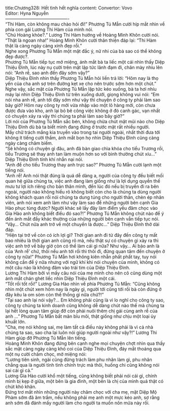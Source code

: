 title:Chương328: Hết tình hết nghĩa
content:
Convertor: Vovo<br>Editor: Hyna Nguyễn<br>——————————————-<br>“Thi Hàm, còn không mau chào hỏi đi!” Phương Tú Mẫn cười híp mắt nhìn về phía con gái Lương Thi Hàm của mình nói.<br>“Chú Hoàng khỏe?.” Lương Thi Hàm hướng về Hoàng Minh Khôn cười nói.<br>“Thật là ngoan nha!” Hoàng Minh Khôn cười thân thiện đáp lại: “Thi Hàm thật là càng ngày càng xinh đẹp rồi.”<br>Nghe xong Phương Tú Mẫn một mặt đắc ý, nữ nhi của bà sao có thể không đẹp được?.<br>Phương Tú Mẫn tiếp tục mở miệng, ánh mắt bà ta liếc một cái nhìn thấy Diệp Thiệu Đình, lúc này nụ cười trên mặt lập tức lãnh đạm đi, chân mày nhíu lên nói: “Anh rể, sao anh đến đây sớm vậy?”<br>Diệp Thiệu Đình nhìn thấy Phương Tú Mẫn hỏi liền trả lời: “Hôm nay là thọ yến của cha anh sợ trên đường kẹt xe cho nên trước sớm hơn một chút.”<br>Nghe vậy, sắc mặt của Phương Tú Mẫn lập tức kéo xuống, bà ta hơi nhíu máy lại nhìn Diệp Thiệu Đình từ trên xuống dưới, giọng không vui nói: “Em nói nha anh rể, anh tới đây sớm như vậy thì chuyện ở công ty phải làm sao bây giờ? Hôm nay công ty mới vừa nhập vào một lô hàng mới, còn chưa được đưa vào kho, anh lại bỏ bê công việc không ở đó canh gác, vạn nhất có chuyện xảy ra vậy thì chúng ta phải làm sao bây giờ?”<br>Lời nói của Phương Tú Mẫn sắc bén, không chừa chút mặt mũi nào cho Diệp Thiệu Đình dù bà ta biết mình đang đứng ở trước mặt rất nhiều người.<br>Mấy chữ trách mắng kia truyền vào trong tai người ngoài, nhất thời đưa tới không ít tiếng cười thầm, ánh mắt bọn họ nhìn Diệp Thiệu Đình cũng càng ngày càng châm biếm.<br>“Sẽ không có chuyện gì đâu, anh đã bàn giao chìa khóa cho tiểu Trương rồi, tiểu Trương sẽ thay anh tan làm muộn hơn so với bình thường chút xíu…” Diệp Thiệu Đình tính khí nhẫn nại nói.<br>“Anh để cho tiểu Trương thay anh trực sao?” Phương Tú Mẫn cười lạnh một tiếng nói.<br>“Anh rể! Anh nói thật đúng là quá dễ dàng a, người của công ty đều biết mối quan hệ giữa chúng ta, việc anh đang làm giống như là lợi dụng quyền thế mưu tư lợi ích riêng cho bản thân mình, đến lúc đó nếu bị truyền đi ra bên ngoài, người nào không hiểu rõ không biết còn cho là chúng ta dùng người không khách quan rồi nói chúng ta dung túng cho người thân, chèn ép nhân viên, anh nói xem anh làm như vậy làm sao để những người bên cạnh Gia Hào phục tùng được? Người khác sẽ lấy đây làm điểm yếu đâm chọc vào Gia Hào anh không biết điều đó sao?!” Phương Tú Mẫn không chút nào để ý đến ánh mắt đầy khác thường của những người bên cạnh vẫn tiếp tục nói.<br>“Vậy… Chút nữa anh trở về một chuyến là được…” Diệp Thiệu Đình thở dài đáp.<br>“Hiện tại trở về còn có ích lợi gì? Thời gian anh đi từ đây đến công ty mất bao nhiêu là thời gian anh cũng rõ mà, nếu thật sự có chuyện gì xảy ra thì việc anh trở về bây giờ còn có thể làm cái gì nữa? Như vậy… Ai bảo anh là của ‘Anh rể’ chứ, thôi nếu anh tới rồi thì thôi đi, đừng quan tâm đến chuyện ở công ty nữa!” Phương Tú Mẫn hơi không kiên nhẫn phất phất tay, tuy nói không cần để ý nữa nhưng với ngữ khí khi nói chuyện của mình, không có một câu nào là không đâm vào trái tim của Diệp Thiệu Đình.<br>Lương Thi Hàm bởi vì mấy câu nói của mẹ mình cho nên cô cũng dùng một ánh mắt chán ghét liếc nhìn Diệp Thiệu Đình một cái.<br>“Tốt rồi tốt rồi!” Lương Gia Hào nhìn về phía Phương Tú Mẫn: “Cũng không nhìn một chút xem hôm nay là ngày gì, người tới cũng tới rồi bà còn đứng ở đây kêu la om sòm còn thể thống gì nữa chứ?!”<br>“Tại sao anh lại nói vậy?… Em không phải cũng là vì lo nghĩ cho công ty sao, công ty chúng ta kinh doanh cũng không dễ dàng chút nào thế mà chúng ta lại hết lòng quan tâm giúp đỡ còn phải nuôi thêm chị gái cùng anh rể của anh …” Phương Tú Mẫn bất mãn bĩu môi, thật giống như chịu một loại ủy khuất lớn.<br>“Cha, mẹ nói không sai, mẹ làm tất cả điều này không phải là vì cả nhà chúng ta sao, sao cha lại luôn nói giúp người ngoài như vậy?!” Lương Thi Hàm giúp đỡ Phương Tú Mẫn lên tiếng.<br>Hoàng Minh Khôn đang đứng bên cạnh nghe mọi chuyện chợt nhìn qua thấy sắc mặt càng ngày càng khó coi của Diệp Thiệu Đình, đáy mắt thoáng qua một nụ cười châm chọc, mở miệng nói:<br>“Lương tiên sinh, ngài cũng đừng trách làm phu nhân làm gì, phu nhân chẳng qua là người tính tình chính trực mà thôi, huống chi cũng không nói sai cái gì cả.”<br>Lương Gia Hào cười khổ một tiếng, cũng không biết phải nói cái gì, chính mình bị kẹp ở giữa, một bên là gia đình, một bên là chị của mình quả thật có chút khó khăn.<br>Đứng trơ mắt nhìn những người này châm chọc với cha mẹ, mặt Diệp Mộ Phàm sớm đã âm trầm, nếu không phải mẹ anh một mực kéo anh, sợ rằng anh sớm đã đánh mấy người làm cho người ta muốn nôn mửa này rồi.